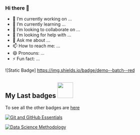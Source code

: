### Hi there 👋

<!--
**onuryus/onuryus** is a ✨ _special_ ✨ repository because its `README.md` (this file) appears on your GitHub profile.

Here are some ideas to get you started:

- 🔭 I’m currently working on ...
- 🌱 I’m currently learning ...
- 👯 I’m looking to collaborate on ...
- 🤔 I’m looking for help with ...
- 💬 Ask me about ...
- 📫 How to reach me: ...
- 😄 Pronouns: ...
- ⚡ Fun fact: ...
-->



- 🔭 I’m currently working on ...
- 🌱 I’m currently learning ...
- 👯 I’m looking to collaborate on ...
- 🤔 I’m looking for help with ...
- 💬 Ask me about ...
- 📫 How to reach me: ...
- 😄 Pronouns: ...
- ⚡ Fun fact: ...


![Static Badge] https://img.shields.io/badge/demo--batch--red




<h2> My Last badges <img src = "https://media.giphy.com/media/3orifgYbnsq43eFsdO/giphy.gif" width="50"> </h2>

To see all the other badges are [here](https://www.credly.com/users/haci-aslan-onur-iscil/badges)


<!--START_SECTION:badges-->
[![Git and GitHub Essentials](https://images.credly.com/size/680x680/images/23859131-d0ff-4f44-900f-bac86165b941/image.png)](https://www.credly.com/badges/289b04f8-4b80-49fd-a6f2-8187c9e63101/public_url "Git and GitHub Essentials")


[![Data Science Methodology](https://images.credly.com/size/680x680/images/46defa53-a922-47bd-94ea-b43488f5cd8a/Data_Science_Methodology_Foundational.png)](https://www.credly.com/badges/1ca30a59-cbe3-4360-8639-a23b7f0efc98/public_url "Data Science Methodology")

<!--END_SECTION:badges-->


